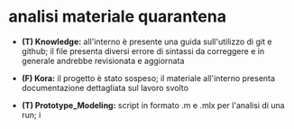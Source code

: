 # analisi materiale __quarantena__

- __(T) Knowledge:__ all'interno è presente una guida sull'utilizzo di git e github; il file presenta diversi errore di sintassi da correggere e in generale andrebbe revisionata e aggiornata 

- __(F) Kora:__ il progetto è stato sospeso; il materiale all'interno presenta documentazione dettagliata sul lavoro svolto 

- __(T) Prototype_Modeling:__ script in formato .m e .mlx per l'analisi di una run; i 

